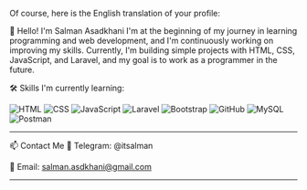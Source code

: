 
Of course, here is the English translation of your profile:

👋 Hello! I'm Salman Asadkhani
I'm at the beginning of my journey in learning programming and web development,
and I'm continuously working on improving my skills.
Currently, I'm building simple projects with HTML, CSS, JavaScript, and Laravel,
and my goal is to work as a programmer in the future.

🛠️ Skills I'm currently learning:

![HTML](https://img.shields.io/badge/-HTML5-E34F26?style=flat&logo=html5&logoColor=white)
![CSS](https://img.shields.io/badge/-CSS3-1572B6?style=flat&logo=css3&logoColor=white)
![JavaScript](https://img.shields.io/badge/-JavaScript-F7DF1E?style=flat&logo=javascript&logoColor=black)
![Laravel](https://img.shields.io/badge/-Laravel-FF2D20?style=flat&logo=laravel&logoColor=white)
![Bootstrap](https://img.shields.io/badge/-Bootstrap-7952B3?style=flat&logo=bootstrap&logoColor=white)
![GitHub](https://img.shields.io/badge/-GitHub-181717?style=flat&logo=github&logoColor=white)
![MySQL](https://img.shields.io/badge/-MySQL-4479A1?style=flat&logo=mysql&logoColor=white)
![Postman](https://img.shields.io/badge/-Postman-FF6C37?style=flat&logo=postman&logoColor=white)

---
📫 Contact Me
💬 Telegram: @itsalman

📧 Email: salman.asdkhani@gmail.com

---



